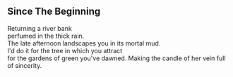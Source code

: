 Since The Beginning
-------------------
Returning a river bank  
perfumed in the thick rain.  
The late afternoon landscapes you in its mortal mud.  
I'd do it for the tree in which you attract  
for the gardens of green you've dawned. Making the candle of her vein full of sincerity.  

